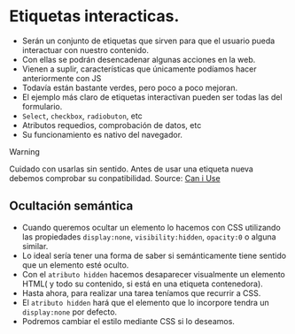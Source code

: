 # Etiquetas interacticas.
- Serán un conjunto de etiquetas que sirven para que el usuario pueda interactuar con nuestro contenido.
- Con ellas se podrán desencadenar algunas acciones en la web.
- Vienen a suplir, características que únicamente podíamos hacer anteriormente con JS
- Todavía están bastante verdes, pero poco a poco mejoran.
- El ejemplo más claro de etiquetas interactivan pueden ser todas las del formulario.
- `Select`, `checkbox`, `radiobuton`, etc
- Atributos requedios, comprobación de datos, etc
- Su funcionamiento es nativo del navegador.

>[!WARNING]
> Cuidado con usarlas sin sentido.
> Antes de usar una etiqueta nueva debemos comprobar su conpatibilidad.
> Source: [Can i Use](https://caniuse.com/)

## Ocultación semántica
- Cuando queremos ocultar un elemento lo hacemos con CSS utilizando las propiedades `display:none`, `visibility:hidden`, `opacity:0` o alguna similar.
- Lo ideal sería tener una forma de saber si semánticamente tiene sentido que un elemento esté oculto.
- Con el `atributo hidden` hacemos desaparecer visualmente un elemento HTML( y todo su contenido, si está en una etiqueta contenedora).
- Hasta ahora, para realizar una tarea teníamos que recurrir a CSS.
- El `atributo hidden` hará que el elemento que lo incorpore tendra un `display:none` por defecto.
- Podremos cambiar el estilo mediante CSS si lo deseamos.
